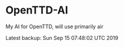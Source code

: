 # OpenTTD-AI
My AI for OpenTTD, will use primarily air

Latest backup: Sun Sep 15 07:48:02 UTC 2019
